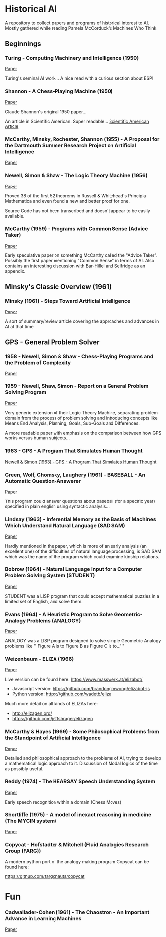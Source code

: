 
# Historical AI
A repository to collect papers and programs of historical interest to AI. Mostly gathered while reading Pamela McCorduck's Machines Who Think

## Beginnings

### Turing - Computing Machinery and Intelligence (1950)
[Paper](./Papers/Turing%20(1950)%20-%20Computing%20Machinery%20and%20Intelligence.pdf)

Turing's seminal AI work... A nice read with a curious section about ESP!

### Shannon - A Chess-Playing Machine (1950)
[Paper](./Papers/Shannon%20(1950)%20-%20Programming%20a%20Computer%20for%20Playing%20Chess.pdf)

Claude Shannon's original 1950 paper...

An article in Scientific American. Super readable...
[Scientific American Article](./Papers/Shannon%20(1950)%20-%20A%20Chess-Playing%20Machine.pdf)

### McCarthy, Minsky, Rochester, Shannon (1955) - A Proposal for the Dartmouth Summer Research Project on Artificial Intelligence
[Paper](Papers/McCarthy,%20Minsky,%20Rochester,%20Shannon%20(1955)%20-%20A%20Proposal%20for%20the%20Dartmouth%20Summer%20Research%20Project%20on%20Artificial%20Intelligence.pdf)

### Newell, Simon & Shaw - The Logic Theory Machine (1956)
[Paper](Papers/Newell%20&%20Simon%20%281956%29%20-%20The%20Logic%20Theory%20Machine.pdf)
	
Proved 38 of the first 52 theorems in Russell & Whitehead's Principia Mathematica and even found a new and better proof for one.

Source Code has not been transcribed and doesn't appear to be easily available.

### McCarthy (1959) - Programs with Common Sense (Advice Taker)
[Paper](Papers/McCarthy%20(1959)%20-%20Programs%20with%20Common%20Sense.pdf)

Early speculative paper on something McCarthy called the "Advice Taker". Possibly the first paper mentioning "Common Sense" in terms of AI.  Also contains an interesting discussion with Bar-Hillel and Selfridge as an appendix.

## Minsky's Classic Overview (1961)
### Minsky (1961) - Steps Toward Artificial Intelligence
[Paper](Papers/Minsky%20(1961)%20-%20Steps%20Toward%20Artificial%20Intelligence.pdf)

A sort of summary/review article covering the approaches and advances in AI at that time

## GPS - General Problem Solver
### 1958 - Newell, Simon & Shaw - Chess-Playing Programs and the Problem of Complexity
[Paper](./Papers/Newell,%20Shaw,%20Simon%20(1958)%20-%20Chess-Playing%20Programs%20and%20the%20Problem%20of%20Complexity.pdf)

### 1959 - Newell, Shaw, Simon - Report on a General Problem Solving Program
[Paper](./Papers/Newell,%20Shaw,%20Simon%20(1959)%20-%20Report_On_A_General_Problem-Solving_Program.pdf)

Very generic extension of their Logic Theory Machine, separating problem domain from the process of problem solving and introducing concepts like Means End Analysis, Planning, Goals, Sub-Goals and Differences.

A more readable paper with emphasis on the comparison between how GPS works versus human subjects...

### 1963 - GPS - A Program That Simulates Human Thought
[Newell & Simon (1963) - GPS - A Program That Simulates Human Thought](./Papers/Newell%20&%20Simon%20(1963)%20-%20GPS%20-%20A%20Program%20That%20Simulates%20Human%20Thought.pdf)

### Green, Wolf, Chomsky, Laughery (1961) - BASEBALL - An Automatic Question-Answerer
[Paper](./Papers/Green,%20Wolf,%20Chomsky,%20Laughery%20(1961)%20-%20BASEBALL%20-%20An%20Automatic%20Question-Answerer.pdf)

This program could answer questions about baseball (for a specific year) specified in plain english using syntactic analysis...

### Lindsay (1963) - Inferential Memory as the Basis of Machines Which Understand Natural Language (SAD SAM)
[Paper](./Papers/Lindsay%20(1963)%20-%20Inferential%20Memory%20as%20the%20Basis%20of%20Machines%20Which%20Understand%20Natural%20Language.pdf)

Hardly mentioned in the paper, which is more of an early analysis (an excellent one) of the difficulties of natural language processing, is SAD SAM which was the name of the program which could examine kinship relations.

### Bobrow (1964) - Natural Language Input for a Computer Problem Solving System (STUDENT)
[Paper](./Papers/Bobrow%20(1964)%20-%20Natural%20Language%20Input%20for%20a%20Computer%20Problem%20Solving%20System.pdf)

STUDENT was a LISP program that could accept mathematical puzzles in a limited set of English, and solve them.

### Evans (1964) - A Heuristic Program to Solve Geometric-Analogy Problems (ANALOGY)
[Paper](./Papers/Evans%20(1964)%20-%20A%20Heuristic%20Program%20to%20Solve%20Geometric-Analogy%20Problems.pdf)

ANALOGY was a LISP program designed to solve simple Geometric Analogy problems like '''Figure A is to Figure B as Figure C is to...'''

### Weizenbaum - ELIZA (1966)
[Paper](./Papers/Weizenabaum%20%281966%29%20-%20ELIZA.pdf)

Live version can be found here: https://www.masswerk.at/elizabot/

- Javascript version: https://github.com/brandongmwong/elizabot-js
- Python version: https://github.com/wadetb/eliza

Much more detail on all kinds of ELIZAs here: 

- http://elizagen.org/
- https://github.com/jeffshrager/elizagen

### McCarthy & Hayes (1969) - Some Philosophical Problems from the Standpoint of Artificial Intelligence
[Paper](./Papers/McCarthy,%20Hayes%20(1969)%20-%20Some%20Philosophical%20Problems%20from%20the%20Standpoint%20of%20Artificial%20Intelligence.pdf)

Detailed and philosophical approach to the problems of AI, trying to develop a mathematical logic approach to it. Discussion of Modal logics of the time as possibly useful.

### Reddy (1974) - The HEARSAY Speech Understanding System
[Paper](./Papers/Reddy%20(1974)%20-%20The%20HEARSAY%20Speech%20Understanding%20System.pdf)

Early speech recognition within a domain (Chess Moves)

### Shortliffe (1975) - A model of inexact reasoning in medicine (The MYCIN system)
[Paper](./Papers/Shortliffe%20(1975)%20-%20A%20model%20of%20inexact%20reasoning%20in%20medicine.pdf)

### Copycat - Hofstadter & Mitchell (Fluid Analogies Research Group (FARG))

A modern python port of the analogy making program Copycat can be found here:

https://github.com/fargonauts/copycat

# Fun
### Cadwallader-Cohen (1961) - The Chaostron - An Important Advance in Learning Machines
[Paper](./Papers/Cadwallader-Cohen%20(1961)%20-%20The%20Chaostron%20-%20An%20Important%20Advance%20in%20Learning%20Machines.pdf)
